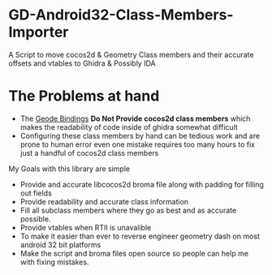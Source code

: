 # GD-Android32-Class-Members-Importer
A Script to move cocos2d &amp; Geometry Class members and their accurate offsets and vtables to Ghidra &amp; Possibly IDA

# The Problems at hand
- The [Geode Bindings](https://github.com/geode-sdk/bindings) __Do Not Provide cocos2d class members__ which makes the readability of code inside of ghidra somewhat difficult
- Configuring these class members by hand can be tedious work and are prone to human error even one mistake requires too many hours to fix just a handful of cocos2d class members


My Goals with this library are simple
- Provide and accurate libcocos2d broma file along with padding for filling out fields
- Provide readability and accurate class information
- Fill all subclass members where they go as best and as accurate possible. 
- Provide vtables when RTII is unavalible
- To make it easier than ever to reverse engineer geometry dash on most android 32 bit platforms
- Make the script and broma files open source so people can help me with fixing mistakes.
